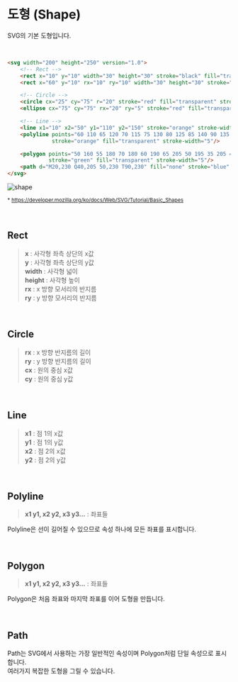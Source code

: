 # 도형 (Shape)

SVG의 기본 도형입니다.

<br>

```html
<svg width="200" height="250" version="1.0">
	<!-- Rect -->
	<rect x="10" y="10" width="30" height="30" stroke="black" fill="transparent" stroke-width="5" />
	<rect x="60" y="10" rx="10" ry="10" width="30" height="30" stroke="black" fill="transparent" stroke-width="5"/>

	<!-- Circle -->
	<circle cx="25" cy="75" r="20" stroke="red" fill="transparent" stroke-width="5" />
	<ellipse cx="75" cy="75" rx="20" ry="5" stroke="red" fill="transparent" stroke-width="5"/>

	<!-- Line -->
	<line x1="10" x2="50" y1="110" y2="150" stroke="orange" stroke-width="5" />
	<polyline points="60 110 65 120 70 115 75 130 80 125 85 140 90 135 95 150 100 145"
	          stroke="orange" fill="transparent" stroke-width="5"/>

	<polygon points="50 160 55 180 70 180 60 190 65 205 50 195 35 205 40 190 30 180 45 180"
	         stroke="green" fill="transparent" stroke-width="5"/>
	<path d="M20,230 Q40,205 50,230 T90,230" fill="none" stroke="blue" stroke-width="5"/>
</svg>
```
![shape](https://developer.mozilla.org/@api/deki/files/359/=Shapes.png)

<sub>* https://developer.mozilla.org/ko/docs/Web/SVG/Tutorial/Basic_Shapes </sub>

<br>

## Rect

> **x** : 사각형 좌측 상단의 x값 <br>
> **y** : 사각형 좌측 상단의 y값 <br>
> **width** : 사각형 넓이 <br>
> **height** : 사각형 높이 <br>
> **rx** : x 방향 모서리의 반지름 <br>
> **ry** : y 방향 모서리의 반지름 <br>

<br>

## Circle

> **rx** : x 방향 반지름의 길이 <br>
> **ry** : y 방향 반지름의 길이 <br>
> **cx** : 원의 중심 x값 <br>
> **cy** : 원의 중심 y값 <br>

<br>

## Line

> **x1** : 점 1의 x값 <br>
> **y1** : 점 1의 y값 <br>
> **x2** : 점 2의 x값 <br>
> **y2** : 점 2의 y값 <br>

<br>

## Polyline

> **x1 y1, x2 y2, x3 y3...** : 좌표들

Polyline은 선이 길어질 수 있으므로 속성 하나에 모든 좌표를 표시합니다.

<br>

## Polygon

> **x1 y1, x2 y2, x3 y3...** : 좌표들

Polygon은 처음 좌표와 마지막 좌표를 이어 도형을 만듭니다.

<br>

## Path

Path는 SVG에서 사용하는 가장 일반적인 속성이며 Polygon처럼 단일 속성으로 표시합니다. <br>
여러가지 복잡한 도형을 그릴 수 있습니다.